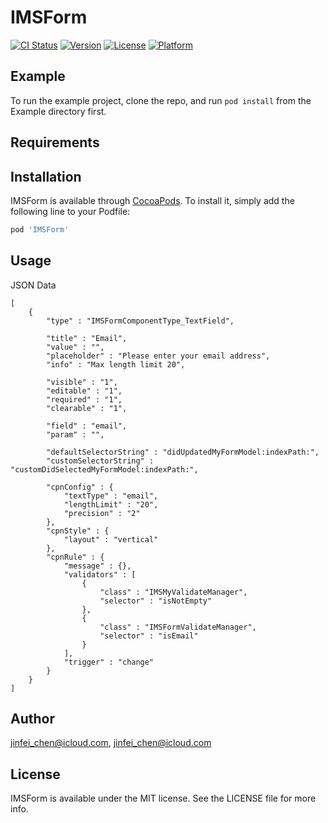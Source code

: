 # IMSForm

[![CI Status](https://img.shields.io/travis/jinfei_chen@icloud.com/IMSForm.svg?style=flat)](https://travis-ci.org/jinfei_chen@icloud.com/IMSForm)
[![Version](https://img.shields.io/cocoapods/v/IMSForm.svg?style=flat)](https://cocoapods.org/pods/IMSForm)
[![License](https://img.shields.io/cocoapods/l/IMSForm.svg?style=flat)](https://cocoapods.org/pods/IMSForm)
[![Platform](https://img.shields.io/cocoapods/p/IMSForm.svg?style=flat)](https://cocoapods.org/pods/IMSForm)

## Example

To run the example project, clone the repo, and run `pod install` from the Example directory first.

## Requirements

## Installation

IMSForm is available through [CocoaPods](https://cocoapods.org). To install
it, simply add the following line to your Podfile:

```ruby
pod 'IMSForm'
```

## Usage

JSON Data

```
[
    {
        "type" : "IMSFormComponentType_TextField",
        
        "title" : "Email",
        "value" : "",
        "placeholder" : "Please enter your email address",
        "info" : "Max length limit 20",
        
        "visible" : "1",
        "editable" : "1",
        "required" : "1",
        "clearable" : "1",
        
        "field" : "email",
        "param" : "",
        
        "defaultSelectorString" : "didUpdatedMyFormModel:indexPath:",
        "customSelectorString" : "customDidSelectedMyFormModel:indexPath:",
        
        "cpnConfig" : {
            "textType" : "email",
            "lengthLimit" : "20",
            "precision" : "2"
        },
        "cpnStyle" : {
            "layout" : "vertical"
        },
        "cpnRule" : {
            "message" : {},
            "validators" : [
                {
                    "class" : "IMSMyValidateManager",
                    "selector" : "isNotEmpty"
                },
                {
                    "class" : "IMSFormValidateManager",
                    "selector" : "isEmail"
                }
            ],
            "trigger" : "change"
        }
    }
]
```

## Author

jinfei_chen@icloud.com, jinfei_chen@icloud.com

## License

IMSForm is available under the MIT license. See the LICENSE file for more info.
